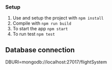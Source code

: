### Setup
1. Use and setup the project with `npm install`
2. Compile with `npm run build`
3. To start the app `npm start`
4. To run test `npm test`

## Database connection
DBURI=mongodb://localhost:27017/flightSystem
